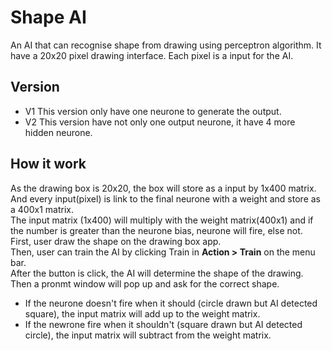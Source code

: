 # Shape AI
An AI that can recognise shape from drawing using perceptron algorithm.
It have a 20x20 pixel drawing interface. Each pixel is a input for the AI.

## Version
* V1
  This version only have one neurone to generate the output.
* V2
  This version have not only one output neurone, it have 4 more hidden neurone.

## How it work
As the drawing box is 20x20, the box will store as a input by 1x400 matrix.<br>
And every input(pixel) is link to the final neurone with a weight and store as a 400x1 matrix.<br>
The input matrix (1x400) will multiply with the weight matrix(400x1) and if the number is greater than the neurone bias, neurone will fire, else not.<br>
First, user draw the shape on the drawing box app.<br>
Then, user can train the AI by clicking Train in **Action > Train** on the menu bar.<br>
After the button is click, the AI will determine the shape of the drawing. Then a pronmt window will pop up and ask for the correct shape.
* If the neurone doesn't fire when it should (circle drawn but AI detected square), the input matrix will add up to the weight matrix.
* If the newrone fire when it shouldn't (square drawn but AI detected circle), the input matrix will subtract from the weight matrix.

